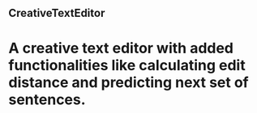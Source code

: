 ## CreativeTextEditor

# A creative text editor with added functionalities like calculating edit distance and predicting next set of sentences.
